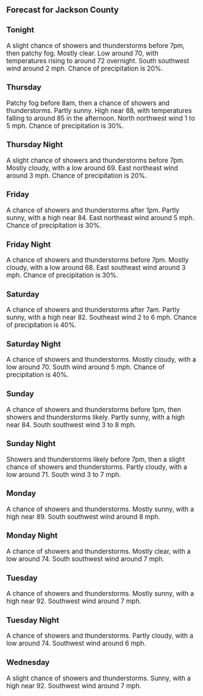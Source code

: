 <div>
   <h2>Forecast for Jackson County</h2>
   <p>
      <div style="font-size:120%">
         <h3>Tonight</h3>A slight chance of showers and thunderstorms before 7pm, then patchy fog. Mostly clear. Low around 70, with temperatures rising
         to around 72 overnight. South southwest wind around 2 mph. Chance of precipitation is 20%.<br></div>
   </p>
   <p>
      <div style="font-size:120%">
         <h3>Thursday</h3>Patchy fog before 8am, then a chance of showers and thunderstorms. Partly sunny. High near 88, with temperatures falling to
         around 85 in the afternoon. North northwest wind 1 to 5 mph. Chance of precipitation is 30%.<br></div>
   </p>
   <p>
      <div style="font-size:120%">
         <h3>Thursday Night</h3>A slight chance of showers and thunderstorms before 7pm. Mostly cloudy, with a low around 69. East northeast wind around 3
         mph. Chance of precipitation is 20%.<br></div>
   </p>
   <p>
      <div style="font-size:120%">
         <h3>Friday</h3>A chance of showers and thunderstorms after 1pm. Partly sunny, with a high near 84. East northeast wind around 5 mph. Chance
         of precipitation is 30%.<br></div>
   </p>
   <p>
      <div style="font-size:120%">
         <h3>Friday Night</h3>A chance of showers and thunderstorms before 7pm. Mostly cloudy, with a low around 68. East southeast wind around 3 mph. Chance
         of precipitation is 30%.<br></div>
   </p>
   <p>
      <div style="font-size:120%">
         <h3>Saturday</h3>A chance of showers and thunderstorms after 7am. Partly sunny, with a high near 82. Southeast wind 2 to 6 mph. Chance of precipitation
         is 40%.<br></div>
   </p>
   <p>
      <div style="font-size:120%">
         <h3>Saturday Night</h3>A chance of showers and thunderstorms. Mostly cloudy, with a low around 70. South wind around 5 mph. Chance of precipitation
         is 40%.<br></div>
   </p>
   <p>
      <div style="font-size:120%">
         <h3>Sunday</h3>A chance of showers and thunderstorms before 1pm, then showers and thunderstorms likely. Partly sunny, with a high near 84.
         South southwest wind 3 to 8 mph.<br></div>
   </p>
   <p>
      <div style="font-size:120%">
         <h3>Sunday Night</h3>Showers and thunderstorms likely before 7pm, then a slight chance of showers and thunderstorms. Partly cloudy, with a low
         around 71. South wind 3 to 7 mph.<br></div>
   </p>
   <p>
      <div style="font-size:120%">
         <h3>Monday</h3>A chance of showers and thunderstorms. Mostly sunny, with a high near 89. South southwest wind around 8 mph.<br></div>
   </p>
   <p>
      <div style="font-size:120%">
         <h3>Monday Night</h3>A chance of showers and thunderstorms. Mostly clear, with a low around 74. South southwest wind around 7 mph.<br></div>
   </p>
   <p>
      <div style="font-size:120%">
         <h3>Tuesday</h3>A chance of showers and thunderstorms. Mostly sunny, with a high near 92. Southwest wind around 7 mph.<br></div>
   </p>
   <p>
      <div style="font-size:120%">
         <h3>Tuesday Night</h3>A chance of showers and thunderstorms. Partly cloudy, with a low around 74. Southwest wind around 6 mph.<br></div>
   </p>
   <p>
      <div style="font-size:120%">
         <h3>Wednesday</h3>A slight chance of showers and thunderstorms. Sunny, with a high near 92. Southwest wind around 7 mph.<br></div>
   </p>
</div>